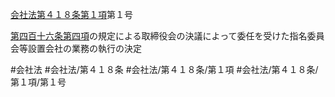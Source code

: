 [会社法第４１８条第１項](会社法＿＿＿＿第４１８条第１項)第１号

[第四百十六条第四項](会社法＿＿＿＿第４１６条第４項)の規定による取締役会の決議によって委任を受けた指名委員会等設置会社の業務の執行の決定


#会社法
#会社法/第４１８条
#会社法/第４１８条/第１項
#会社法/第４１８条/第１項/第１号
